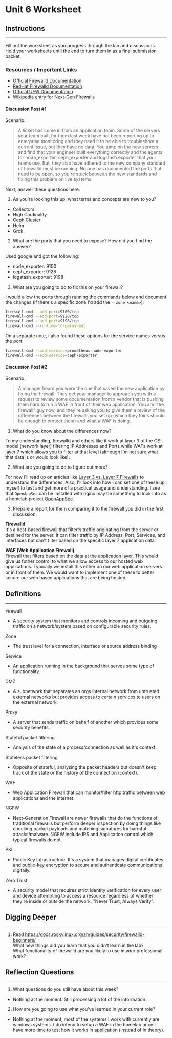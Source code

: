 # Unit 6 Worksheet

## Instructions

---

Fill out the worksheet as you progress through the lab and discussions.
Hold your worksheets until the end to turn them in as a final submission packet.

### Resources / Important Links

- [Official Firewalld Documentation](https://firewalld.org/documentation/)
- [RedHat Firewalld Documentation](https://docs.redhat.com/en/documentation/red_hat_enterprise_linux/9/html/configuring_firewalls_and_packet_filters/using-and-configuring-firewalld_firewall-packet-filters)
- [Official UFW Documentation](https://help.ubuntu.com/community/UFW)
- [Wikipedia entry for Next-Gen Firewalls](https://en.wikipedia.org/wiki/Next-generation_firewall)

#### Discussion Post #1

Scenario:
> A ticket has come in from an application team. Some of the servers your team built for them last week
> have not been reporting up to enterprise monitoring and they need it to be able to troubleshoot a current
> issue, but they have no data. You jump on the new servers and find that your engineer built everything
> correctly and the agents for node_exporter, ceph_exporter and logstash exporter that your teams use. But,
> they also have adhered to the new company standard of firewalld must be running. No one has documented the
> ports that need to be open, so you're stuck between the new standards and fixing this problem on live systems.

Next, answer these questions here:

1. As you're looking this up, what terms and concepts are new to you?
- Collectors
- High Cardinality
- Ceph Cluster
- Helm
- Grok

2. What are the ports that you need to expose? How did you find the answer?

Used google and got the following:
- node_exporter: 9100
- ceph_exporter: 9128
- logstash_exporter: 9198


3. What are you going to do to fix this on your firewall?

I would allow the ports through running the commands below and document
the changes (if there's a specific zone I'd add the `--zone <name>`):

```bash
firewall-cmd --add-port=9100/tcp
firewall-cmd --add-port=9128/tcp
firewall-cmd --add-port=9198/tcp
firewall-cmd --runtime-to-permanent
```

On a separate note, I also found these options for the service names versus the port:

```bash
firewall-cmd --add-service=prometheus-node-exporter
firewall-cmd --add-service=ceph-exporter
```


#### Discussion Post #2

Scenario:
> A manager heard you were the one that saved the new application by fixing the firewall. They get your manager
> to approach you with a request to review some documentation from a vendor that is pushing them hard to run a
> WAF in front of their web application. You are “the firewall” guy now, and they're asking you to give them a
> review of the differences between the firewalls you set up (which they think should be enough to protect them)
> and what a WAF is doing.

1. What do you know about the differences now?

To my understanding, firewalld and others like it work at layer 3 of the OSI model (network layer) filtering IP Addresses and Ports while WAFs work at layer 7 which allows you to filter at that level (although I'm not sure what that data is or would look like).

2. What are you going to do to figure out more?

For now I'll read up on articles like [Layer 3 vs. Layer 7 Firewalls](https://www.paloaltonetworks.com/cyberpedia/layer-3-vs-layer-7-firewall) to understand the differences. Also, I'll look into how I can set one of these up myself to test and get more of a practical usage and understanding.  I see that `OpenAppSec` can be installed with nginx may be something to look into as a homelab project [OpenAppSec](https://docs.openappsec.io/what-is-open-appsec).

3. Prepare a report for them comparing it to the firewall you did in the first discussion.

**Firewalld**  
It's a host-based firewall that filter's traffic originating from the server or destined for the server. It can filter traffic by IP Address, Port, Services, and interfaces but can't filter based on the specific layer 7 application data.

**WAF (Web Application Firewall)**  
Firewall that filters based on the data at the application layer. This would give us futher control to what we allow access to our hosted web applications. Typically we install this either on our web application servers or in front of them. We would want to implement one of these to better secure our web based applications that are being hosted.


## Definitions

---

Firewall  
 - A security system that monitors and controls incoming and outgoing traffic on a network/system based on configurable security rules.

Zone  
 - The trust level for a connection, interface or source address binding

Service  
 - An application running in the background that serves some type of functionality.

DMZ  
 - A subnetwork that separates an orgs internal network from untrusted external networks but provides access to certain services to users on the external network.

Proxy  
 - A server that sends traffic on behalf of another which provides some security benefits.

Stateful packet filtering  
 - Analysis of the state of a process/connection as well as it's context.

Stateless packet filtering  
 - Opposite of stateful, analysing the packet headers but doesn't keep track of the state or the history of the connection (context).

WAF  
 - Web Application Firewall that can monitor/filter http traffic between web applications and the internet.

NGFW  
 - Next-Generation Firewall are newer firewalls that do the functions of traditional firewalls but perform deeper inspection by doing things like checking packet payloads and matching signatures for harmful attacks/malware. NGFW include IPS and Application control which typical firewalls do not.

PKI  
 - Public Key Infrastructure.  It's a system that manages digital certificates and public-key encryption to secure and authenticate communications digitally. 

Zero Trust  
 - A security model that requires strict identity verification for every user and device attempting to access a resource regardless of whether they're inside or outside the network. "Never Trust, Always Verify".



## Digging Deeper

---

1. Read <https://docs.rockylinux.org/zh/guides/security/firewalld-beginners/>  
   What new things did you learn that you didn't learn in the lab?  
   What functionality of firewalld are you likely to use in your professional work?

## Reflection Questions

---

1. What questions do you still have about this week?
- Nothing at the moment.  Still processing a lot of the information.

2. How are you going to use what you've learned in your current role?
- Nothing at the moment, most of the systems I work with currently are windows systems. I do intend to setup a WAF in the homelab once I have more time to test how it works in application (instead of in theory).
